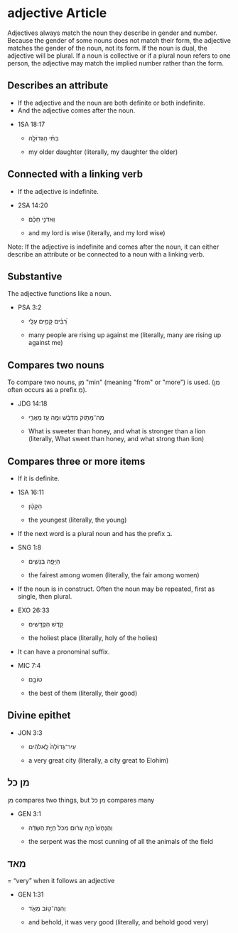 # adjective Article
Adjectives always match the noun they describe in gender and number. Because the gender of some nouns does not match their form, the adjective matches the gender of the noun, not its form. If the noun is dual, the adjective will be plural. If a noun is collective or if a plural noun refers to one person, the adjective may match the implied number rather than the form. 

## Describes an attribute
- If the adjective and the noun are both definite or both indefinite.
- And the adjective comes after the noun.

* 1SA 18:17 
   
    * בִתִּ֨י הַגְּדוֹלָ֤ה
    
    * my older daughter (literally, my daughter the older)

## Connected with a linking verb
- If the adjective is indefinite.

* 2SA 14:20
    
    * וַאדֹנִ֣י חָכָ֗ם  
    
    * and my lord is wise (literally, and my lord wise)

Note: If the adjective is indefinite and comes after the noun, it can either describe an attribute or be connected to a noun with a linking verb.

## Substantive
The adjective functions like a noun.

* PSA 3:2

    * רַ֝בִּ֗ים קָמִ֥ים עָלָֽי 
    
    * many people are rising up against me (literally, many are rising up against me)

## Compares two nouns
To compare two nouns, מִן "min" (meaning "from" or "more") is used. (מִן often occurs as a prefix מִ).

* JDG 14:18

    * מַה־מָּת֣וֹק מִדְּבַ֔שׁ וּמֶ֥ה עַ֖ז מֵאֲרִ֑י
    
    * What is sweeter than honey, and what is stronger than a lion (literally, What sweet than honey, and what strong than lion)
    
## Compares three or more items
- If it is definite.

* 1SA 16:11

    *  הַקָּטָ֔ן 

    * the youngest (literally, the young)

- If the next word is a plural noun and has the prefix ב.

* SNG 1:8 

    * הַיָּפָ֖ה בַּנָּשִׁ֑ים 

    * the fairest among women (literally, the fair among women)

- If the noun is in construct. Often the noun may be repeated, first as single, then plural. 

* EXO 26:33

    *  קֹ֥דֶשׁ הַקֳּדָשִֽׁים
    
    * the holiest place (literally, holy of the holies)

- It can have a pronominal suffix.

* MIC 7:4

    * טוֹבָ֣ם
    
    * the best of them (literally, their good)

## Divine epithet 

* JON 3:3 

    * עִיר־גְּדוֹלָה֙ לֵֽאלֹהִ֔ים
   
    * a very great city (literally, a city great to Elohim)

## מן כל

מן  compares two things, but מן כל compares many 

* GEN 3:1 

    * וְהַנָּחָשׁ֙ הָיָ֣ה עָר֔וּם מִכֹּל֙ חַיַּ֣ת הַשָּׂדֶ֔ה
    
    * the serpent was the most cunning of all the animals of the field

## מאד 

= “very” when it follows an adjective

* GEN 1:31

    * וְהִנֵּה־ט֖וֹב מְאֹ֑ד
    
    * and behold, it was very good (literally, and behold good very)  